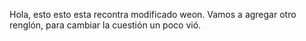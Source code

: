 Hola, esto esto esta recontra modificado weon.
Vamos a agregar otro renglón, para cambiar la cuestión un poco vió.
